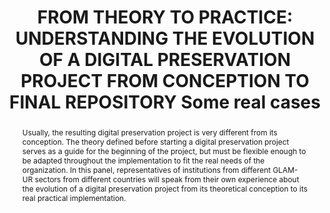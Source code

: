 ---
abstract: "Usually, the resulting digital preservation project is very different from
  its conception. \nThe theory defined before starting a digital preservation project
  serves as a guide for the beginning of the project, but must be flexible enough
  to be adapted throughout the implementation to fit the real needs of the organization.\nIn
  this panel, representatives of institutions from different GLAM-UR sectors from
  different countries will speak from their own experience about the evolution of
  a digital preservation project from its theoretical conception to its real practical
  implementation."
creators:
- Caballos, Almudena
- Knowles, Chris
- Cawthorn, Kate
- Guillermo Martinez, Antonio
- Fuertes, Maria
date: null
document_url: https://www.ideals.illinois.edu/items/128278/bitstreams/428921/data.pdf
grand_parent: iPRES
institutions: []
keywords:
- digital preservation project
- digital repositories
- implementation
landing_page_url: https://hdl.handle.net/2142/121074
language: eng
layout: publication
license: CC-BY 4.0 International
notes_url: null
parent: iPRES 2023
publication_type: paper
size: null
slides_url: https://hdl.handle.net/2142/121682
source_name: iPRES
stream_url: null
title: 'FROM THEORY TO PRACTICE: UNDERSTANDING THE EVOLUTION OF A DIGITAL PRESERVATION
  PROJECT FROM CONCEPTION TO FINAL REPOSITORY Some real cases'
year: 2023
---